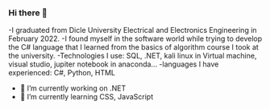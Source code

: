 ### Hi there 👋

-I graduated from Dicle University Electrical and Electronics Engineering in February 2022.
-I found myself in the software world while trying to develop the C# language that I learned from the basics of algorithm course I took at the university.
-Technologies I use: SQL, .NET, kali linux in Virtual machine, visual studio, jupiter notebook in anaconda...
-languages I have experienced: C#, Python, HTML

- 🔭 I’m currently working on .NET
- 🌱 I’m currently learning CSS, JavaScript

